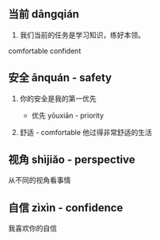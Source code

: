 ## 当前 dāngqián

1. 我们当前的任务是学习知识，练好本领。

comfortable
confident

## 安全 ānquán - safety

1. 你的安全是我的第一优先

    - 优先 yōuxiān - priority

1. 舒适 - comfortable
他过得非常舒适的生活

## 视角 shìjiǎo - perspective

从不同的视角看事情

## 自信 zìxìn - confidence
我喜欢你的自信
